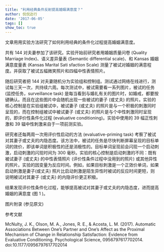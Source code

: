 ```yaml
---
title: "利用经典条件反射提高婚姻满意度？"
author: 侃侃迩行
date: '2017-06-05'
tags: []
show_toc: true
---
```


文章用用实验方法研究了如何利用经典的条件化过程提高婚姻满意度。

共有 144 对夫妻参加了该研究。实验开始前研究者用婚姻质量问卷 (Quality Marriage Index)、语义差异量表 (Semantic differential scale)、和 Kansas 婚姻满意度量表 (Kansas Marital Sati sfaction Scale) 测量了被试对婚姻的满意程度。并获取了被试五幅微笑照片和四幅中性表情照片。

随后研究者把 144 对夫妻随机分为实验组和控制组。测试通过网络在线进行，测试每三天一次，共持续六周。每次测试中，被试需要看一系列图片，被试的任务 (监控任务，surveillance task) 是每当看到与婚礼有关的图片时，如婚戒，都要按键确认。而且在这些图片中会随机出现一些被试的妻子 (或丈夫) 的照片。实验的核心控制是在实验组被试中，被试妻子 (或丈夫) 的照片是与一个积极的刺激同时呈现的，而在控制组被试中被试妻子 (或丈夫) 的照片是与个中性刺激同时呈现的，即评价性条件化过程 (evaluative conditioning)。实验中使用的 39 幅正性刺激和 39 辐中性刺激来自于一项前测实验。

研究者还每两周一次用评价性启动的方法 (evaluative-priming task) 考察了被试对其妻子或丈夫的内隐态度。该方法中，被试的任务是尽快判断屏幕呈现的目标单词的效价，即该单词是积极性的还是消极性的。目标单词呈现前会闪现一个启动刺激，启动刺激的闪现时间为 300 毫秒。实验的核心控制是启动刺激的不同：既有被试妻子 (或丈夫) 的中性表情照片 (评价性条件过程中没用到的照片) 或其他异性的照片。实验的因变量为反应时间。例如，如果目标刺激是一个正效价单词，如果启动刺激是妻子(或丈夫) 照片比启动刺激是陌生异性时被试的反应时间更短，则说明被试对其妻子 (或丈夫) 的内隐评价更正积极。

结果发现评价性条件化过程，能够提高被试对其妻子或丈夫的内隐态度，进而提高婚姻的满意度 (图 1 )。

图片附录
(参见原文)

参考文献

McNulty, J. K., Olson, M. A., Jones, R. E., & Acosta, L. M. (2017). Automatic Associations Between One’s Partner and One’s Affect as the Proximal Mechanism of Change in Relationship Satisfaction: Evidence from Evaluative Conditioning. Psychological Science, 0956797617702014. doi:10.1177/0956797617702014
